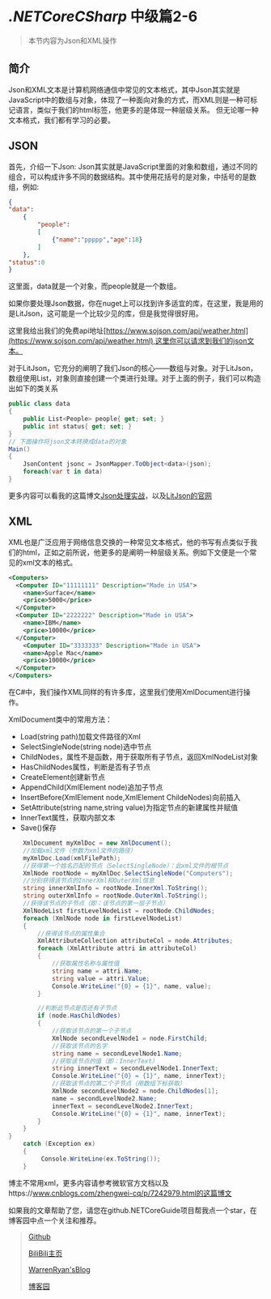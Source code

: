 # *.NETCoreCSharp* 中级篇2-6
>本节内容为Json和XML操作

## 简介
Json和XML文本是计算机网络通信中常见的文本格式，其中Json其实就是JavaScript中的数组与对象，体现了一种面向对象的方式，而XML则是一种可标记语言，类似于我们的html标签，他更多的是体现一种层级关系。
但无论哪一种文本格式，我们都有学习的必要。


## JSON
首先，介绍一下Json:
Json其实就是JavaScript里面的对象和数组，通过不同的组合，可以构成许多不同的数据结构。其中使用花括号的是对象，中括号的是数组，例如:
``` json
{
"data":
    {
        "people":
        [
            {"name":"ppppp","age":18}
        ]
    },
"status":0
}
```
这里面，data就是一个对象，而people就是一个数组。

如果你要处理Json数据，你在nuget上可以找到许多适宜的库，在这里，我是用的是LitJson，这可能是一个比较少见的库，但是我觉得很好用。

这里我给出我们的免费api地址[https://www.sojson.com/api/weather.html](https://www.sojson.com/api/weather.html),这里你可以请求到我们的json文本。

对于LitJson，它充分的阐明了我们Json的核心——数组与对象。对于LitJson，数组使用List<T>，对象则直接创建一个类进行处理。对于上面的例子，我们可以构造出如下的类关系
``` C#
public class data
{
    public List<People> people{ get; set; }
    public int status{ get; set; }
}
// 下面操作将json文本转换成data的对象
Main()
{
    JsonContent jsonc = JsonMapper.ToObject<data>(json);
    foreach(var t in data)
}
```

更多内容可以看我的这篇博文[Json处理实战](https://www.cnblogs.com/WarrenRyan/p/10398638.html)，以及[LitJson的官网](https://litjson.net/)


## XML

XML也是广泛应用于网络信息交换的一种常见文本格式，他的书写有点类似于我们的html，正如之前所说，他更多的是阐明一种层级关系。例如下文便是一个常见的xml文本的格式。
``` XML
<Computers>
  <Computer ID="11111111" Description="Made in USA">
    <name>Surface</name>
    <price>5000</price>
  </Computer>
  <Computer ID="2222222" Description="Made in USA">
    <name>IBM</name>
    <price>10000</price>
  </Computer>
    <Computer ID="3333333" Description="Made in USA">
    <name>Apple Mac</name>
    <price>10000</price>
  </Computer>
</Computers>
```

在C#中，我们操作XML同样的有许多库，这里我们使用XmlDocument进行操作。

XmlDocument类中的常用方法：
- Load(string path)加载文件路径的Xml
- SelectSingleNode(string node)选中节点
- ChildNodes，属性不是函数，用于获取所有子节点，返回XmlNodeList对象
- HasChildNodes属性，判断是否有子节点
- CreateElement创建新节点
- AppendChild(XmlElement node)追加子节点
- InsertBefore(XmlElement node,XmlElement ChildeNodes)向前插入
- SetAttribute(string name,string value)为指定节点的新建属性并赋值
- InnerText属性，获取内部文本
- Save()保存

``` C#
    XmlDocument myXmlDoc = new XmlDocument();
    //加载xml文件（参数为xml文件的路径）
    myXmlDoc.Load(xmlFilePath);
    //获得第一个姓名匹配的节点（SelectSingleNode）：此xml文件的根节点
    XmlNode rootNode = myXmlDoc.SelectSingleNode("Computers");
    //分别获得该节点的InnerXml和OuterXml信息
    string innerXmlInfo = rootNode.InnerXml.ToString();
    string outerXmlInfo = rootNode.OuterXml.ToString();
    //获得该节点的子节点（即：该节点的第一层子节点）
    XmlNodeList firstLevelNodeList = rootNode.ChildNodes;
    foreach (XmlNode node in firstLevelNodeList)
    {
        //获得该节点的属性集合
        XmlAttributeCollection attributeCol = node.Attributes;
        foreach (XmlAttribute attri in attributeCol)
        {
            //获取属性名称与属性值
            string name = attri.Name;
            string value = attri.Value;
            Console.WriteLine("{0} = {1}", name, value);
        }

        //判断此节点是否还有子节点
        if (node.HasChildNodes)
        {
            //获取该节点的第一个子节点
            XmlNode secondLevelNode1 = node.FirstChild;
            //获取该节点的名字
            string name = secondLevelNode1.Name;
            //获取该节点的值（即：InnerText）
            string innerText = secondLevelNode1.InnerText;
            Console.WriteLine("{0} = {1}", name, innerText);
            //获取该节点的第二个子节点（用数组下标获取）
            XmlNode secondLevelNode2 = node.ChildNodes[1];
            name = secondLevelNode2.Name;
            innerText = secondLevelNode2.InnerText;
            Console.WriteLine("{0} = {1}", name, innerText);
        }
    }
}
    catch (Exception ex)
    {
         Console.WriteLine(ex.ToString());
    }
```
博主不常用xml，更多内容请参考微软官方文档以及https://www.cnblogs.com/zhengwei-cq/p/7242979.html的这篇博文



如果我的文章帮助了您，请您在github.NETCoreGuide项目帮我点一个star，在博客园中点一个关注和推荐。

>[Github](https://github.com/StevenEco/.NetCoreGuide)
>
>[BiliBili主页](https://space.bilibili.com/33311288)
>
>[WarrenRyan'sBlog](https://blog.tity.xyz)
>
>[博客园](https://cnblogs.com/warrenryan)
